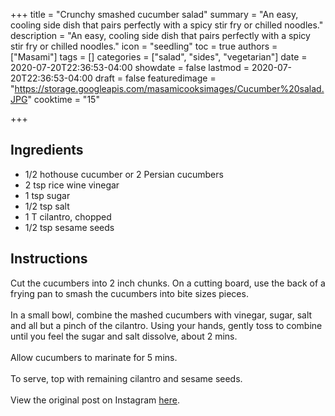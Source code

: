 +++
title = "Crunchy smashed cucumber salad"
summary = "An easy, cooling side dish that pairs perfectly with a spicy stir fry or chilled noodles."
description = "An easy, cooling side dish that pairs perfectly with a spicy stir fry or chilled noodles."
icon = "seedling"
toc = true
authors = ["Masami"]
tags = []
categories = ["salad", "sides", "vegetarian"]
date = 2020-07-20T22:36:53-04:00
showdate = false
lastmod = 2020-07-20T22:36:53-04:00
draft = false
featuredimage = "https://storage.googleapis.com/masamicooksimages/Cucumber%20salad.JPG"
cooktime = "15"

+++

## Ingredients

- 1/2 hothouse cucumber or 2 Persian cucumbers
- 2 tsp rice wine vinegar
- 1 tsp sugar
- 1/2 tsp salt
- 1 T cilantro, chopped
- 1/2 tsp sesame seeds

## Instructions

Cut the cucumbers into 2 inch chunks. On a cutting board, use the back of a frying pan to smash the cucumbers into bite sizes pieces.\
\
In a small bowl, combine the mashed cucumbers with vinegar, sugar, salt and all but a pinch of the cilantro. Using your hands, gently toss to combine until you feel the sugar and salt dissolve, about 2 mins. \
\
Allow cucumbers to marinate for 5 mins.\
\
To serve, top with remaining cilantro and sesame seeds.\
\
View the original post on Instagram [here](https://www.instagram.com/p/CArCxCrhOOY/).
